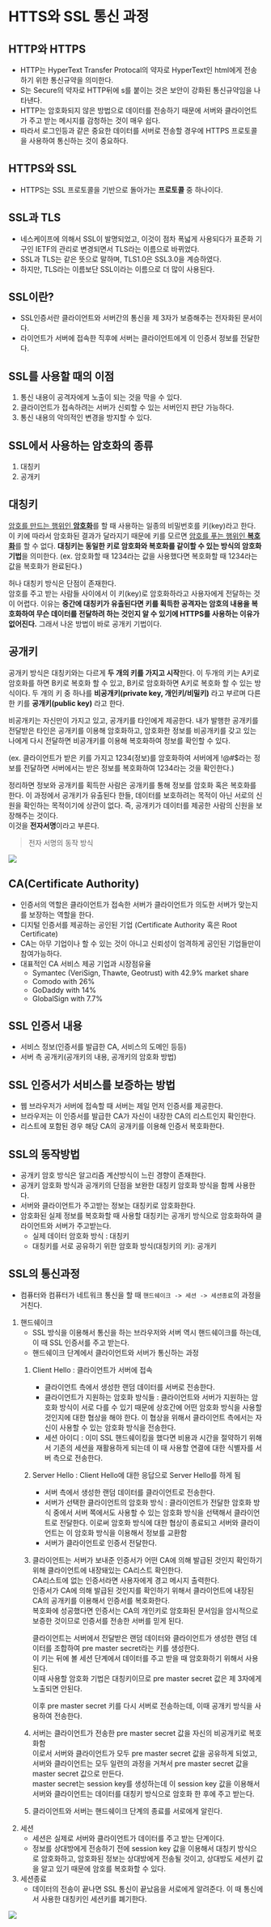 # HTTS와 SSL 통신 과정
## HTTP와 HTTPS
- HTTP는 HyperText Transfer Protocal의 약자로 HyperText인 html에게 전송하기 위한 통신규약을 의미한다.
- S는 Secure의 약자로 HTTP뒤에 s를 붙이는 것은 보안이 강화된 통신규약임을 나타낸다.
- HTTP는 암호화되지 않은 방법으로 데이터를 전송하기 때문에 서버와 클라이언트가 주고 받는 메시지를 감청하는 것이 매우 쉽다.
- 따라서 로그인등과 같은 중요한 데이터를 서버로 전송할 경우에 HTTPS 프로토콜을 사용하여 통신하는 것이 중요하다.
## HTTPS와 SSL
- HTTPS는 SSL 프로토콜을 기반으로 돌아가는 **프로토콜** 중 하나이다.
## **SSL과 TLS**
- 네스케이프에 의해서 SSL이 발명되었고, 이것이 점차 폭넓게 사용되다가 표준화 기구인 IETF의 관리로 변경되면서 TLS라는 이름으로 바뀌었다.
- SSL과 TLS는 같은 뜻으로 말하며, TLS1.0은 SSL3.0을 계승하였다.
- 하지만, TLS라는 이름보단 SSL이라는 이름으로 더 많이 사용된다.
## SSL이란?
- SSL인증서란 클라이언트와 서버간의 통신을 제 3자가 보증해주는 전자화된 문서이다.
- 라이언트가 서버에 접속한 직후에 서버는 클라이언트에게 이 인증서 정보를 전달한다.
## **SSL를 사용할 때의 이점**
1. 통신 내용이 공격자에게 노출이 되는 것을 막을 수 있다.
2. 클라이언트가 접속하려는 서버가 신뢰할 수 있는 서버인지 판단 가능하다.
3. 통신 내용의 악의적인 변경을 방지할 수 있다.
## SSL에서 사용하는 암호화의 종류
1. 대칭키
2. 공개키

## 대칭키
<U>암호를 만드는 행위인 **암호화**</U>를 할 때 사용하는 일종의 비밀번호를 키(key)라고 한다. 이 키에 따라서 암호화된 결과가 달라지기 때문에 키를 모르면 <U>암호를 푸는 행위인 **복호화**</U>를 할 수 없다. **대칭키는 동일한 키로 암호화와 복호화를 같이할 수 있는 방식의 암호화 기법**을 의미한다. (ex. 암호화할 때 1234라는 값을 사용했다면 복호화할 때 1234라는 값을 복호화가 완료된다.)

허나 대칭키 방식은 단점이 존재한다.\
암호를 주고 받는 사람들 사이에서 이 키(key)로 암호화하라고 사용자에게 전달하는 것이 어렵다. 이유는 **중간에 대칭키가 유출된다면 키를 획득한 공격자는 암호의 내용을 복호화하여 무슨 데이터를 전달하려 하는 것인지 알 수 있기에 HTTPS를 사용하는 이유가 없어진다.** 그래서 나온 방법이 바로 공개키 기법이다.
## 공개키
공개키 방식은 대칭키와는 다르게 **두 개의 키를 가지고 시작**한다. 이 두개의 키는 A키로 암호화를 하면 B키로 복호화 할 수 있고, B키로 암호화하면 A키로 복호화 할 수 있는 방식이다. 두 개의 키 중 하나를 **비공개키(private key, 개인키/비밀키)** 라고 부르며 다른 한 키를 **공개키(public key)** 라고 한다.

 비공개키는 자신만이 가지고 있고, 공개키를 타인에게 제공한다. 내가 발행한 공개키를 전달받은 타인은 공개키를 이용해 암호화하고, 암호화한 정보를 비공개키를 갖고 있는 나에게 다시 전달하면 비공개키를 이용해 복호화하여 정보를 확인할 수 있다.

 (ex. 클라이언트가 받은 키를 가지고 1234(정보)를 암호화하여 서버에게 !@#$라는 정보를 전달하면 서버에서는 받은 정보를 복호화하여 1234라는 것을 확인한다.)

 정리하면 정보와 공개키를 획득한 사람은 공개키를 통해 정보를 암호화 혹은 복호화를 한다. 이 과정에서 공개키가 유출된다 한들, 데이터를 보호하려는 목적이 아닌 서로의 신원을 확인하는 목적이기에 상관이 없다. 즉, 공개키가 데이터를 제공한 사람의 신원을 보장해주는 것이다.\
 이것을 **전자서명**이라고 부른다.
>전자 서명의 동작 방식

 ![](https://t1.daumcdn.net/cfile/tistory/2117354956E4E16F2B)

 ## **CA(Certificate Authority)**
 - 인증서의 역할은 클라이언트가 접속한 서버가 클라이언트가 의도한 서버가 맞는지를 보장하는 역할을 한다.
 - 디지털 인증서를 제공하는 공인된 기업 (Certificate Authority 혹은 Root Certificate)
 - CA는 아무 기업이나 할 수 있는 것이 아니고 신뢰성이 엄격하게 공인된 기업들만이 참여가능하다.
- 대표적인 CA 서비스 제공 기업과 시장점유율
    -  Symantec (VeriSign, Thawte, Geotrust) with 42.9% market share
    - Comodo with 26%
    - GoDaddy with 14%
    - GlobalSign with 7.7%

## SSL 인증서 내용
- 서비스 정보(인증서를 발급한 CA, 서비스의 도메인 등등)
- 서버 측 공개키(공개키의 내용, 공개키의 암호화 방법)
## SSL 인증서가 서비스를 보증하는 방법
- 웹 브라우저가 서버에 접속할 때 서버는 제일 먼저 인증서를 제공한다.
- 브라우저는 이 인증서를 발급한 CA가 자신이 내장한 CA의 리스트인지 확인한다.
- 리스트에 포함된 경우 해당 CA의 공개키를 이용해 인증서 복호화한다.
## SSL의 동작방법
- 공개키 암호 방식은 알고리즘 계산방식이 느린 경향이 존재한다.
- 공개키 암호화 방식과 공개키의 단점을 보완한 대칭키 암호화 방식을 함께 사용한다.
- 서버와 클라이언트가 주고받는 정보는 대칭키로 암호화한다.
- 암호화된 실제 정보를 복호화할 때 사용할 대칭키는 공개키 방식으로 암호화하여 클라이언트와 서버가 주고받는다.
    - 실제 데이터 암호화 방식 : 대칭키
    - 대칭키를 서로 공유하기 위한 암호화 방식(대칭키의 키): 공개키
## SSL의 통신과정
- 컴퓨터와 컴퓨터가 네트워크 통신을 할 때 `핸드쉐이크 -> 세션 -> 세션종료`의 과정을 거친다.
1. 핸드쉐이크
    - SSL 방식을 이용해서 통신을 하는 브라우저와 서버 역시 핸드쉐이크를 하는데, 이 때 SSL 인증서를 주고 받는다.
    - 핸드쉐이크 단계에서 클라이언트와 서버가 통신하는 과정
    1. Client Hello : 클라이언트가 서버에 접속
        - 클라이언트 측에서 생성한 랜덤 데이터를 서버로 전송한다.
        - 클라이언트가 지원하는 암호화 방식들 : 클라이언트와 서버가 지원하는 암호화 방식이 서로 다를 수 있기 때문에 상호간에 어떤 암호화 방식을 사용할 것인지에 대한 협상을 해야 한다. 이 협상을 위해서 클라이언트 측에서는 자신이 사용할 수 있는 암호화 방식을 전송한다.
        - 세션 아이디 : 이미 SSL 핸드쉐이킹을 했다면 비용과 시간을 절약하기 위해서 기존의 세션을 재활용하게 되는데 이 때 사용할 연결에 대한 식별자를 서버 측으로 전송한다.
    2. Server Hello :  Client Hello에 대한 응답으로 Server Hello를 하게 됨
        - 서버 측에서 생성한 랜덤 데이터를 클라이언트로 전송한다.
        - 서버가 선택한 클라이언트의 암호화 방식 : 클라이언트가 전달한 암호화 방식 중에서 서버 쪽에서도 사용할 수 있는 암호화 방식을 선택해서 클라이언트로 전달한다. 이로써 암호화 방식에 대한 협상이 종료되고 서버와 클라이언트는 이 암호화 방식을 이용해서 정보를 교환함
        - 서버가 클라이언트로 인증서 전달한다.
    3. 클라이언트는 서버가 보내준 인증서가 어떤 CA에 의해 발급된 것인지 확인하기 위해 클라이언트에 내장돼있는 CA리스트 확인한다.\
    CA리스트에 없는 인증서라면 사용자에게 경고 메시지 출력한다.\
    인증서가 CA에 의해  발급된 것인지를 확인하기 위해서 클라이언트에 내장된 CA의 공개키를 이용해서 인증서를 복호화한다.\
    복호화에 성공했다면 인증서는 CA의 개인키로 암호화된 문서임을 암시적으로 보증한 것이므로 인증서를 전송한 서버를 믿게 된다.

        클라이언트는 서버에서 전달받은 랜덤 데이터와 클라이언트가 생성한 랜덤 데이터를 조합하여 pre master secret라는 키를 생성한다.\
        이 키는 뒤에 볼 세션 단계에서 데이터를 주고 받을 때 암호화하기 위해서 사용된다.\
        이때 사용할 암호화 기법은 대칭키이므로 pre master secret 값은 제 3자에게 노출되면 안된다.

        이후 pre master secret 키를 다시 서버로 전송하는데, 이때 공개키 방식을 사용하여 전송한다.
    4. 서버는 클라이언트가 전송한 pre master secret 값을 자신의 비공개키로 복호화함\
    이로서 서버와 클라이언트가 모두 pre master secret 값을 공유하게 되었고, 서버와 클라이언트는 모두 일련의 과정을 거쳐서 pre master secret 값을 master secret 값으로 만든다.\
    master secret는 session key를 생성하는데 이 session key 값을 이용해서 서버와 클라이언트는 데이터를 대칭키 방식으로 암호화 한 후에 주고 받는다.
    5. 클라이언트와 서버는 핸드쉐이크 단계의 종료를 서로에게 알린다.
2. 세션
    - 세션은 실제로 서버와 클라이언트가 데이터를 주고 받는 단계이다.
    - 정보를 상대방에게 전송하기 전에 session key 값을 이용해서 대칭키 방식으로 암호화하고, 암호화된 정보는 상대방에게 전송될 것이고, 상대방도 세션키 값을 알고 있기 때문에 암호를 복호화할 수 있다.
3. 세션종료
    - 데이터의 전송이 끝나면 SSL 통신이 끝났음을 서로에게 알려준다. 이 때 통신에서 사용한 대칭키인 세션키를 폐기한다.
    
![](https://img1.daumcdn.net/thumb/R1280x0/?scode=mtistory2&fname=http%3A%2F%2Fcfile29.uf.tistory.com%2Fimage%2F990B63335BC96D30206CBE)